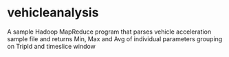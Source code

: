 vehicleanalysis
===============

A sample Hadoop MapReduce program that parses vehicle acceleration sample file and returns Min, Max and Avg of individual parameters grouping on TripId and timeslice window
